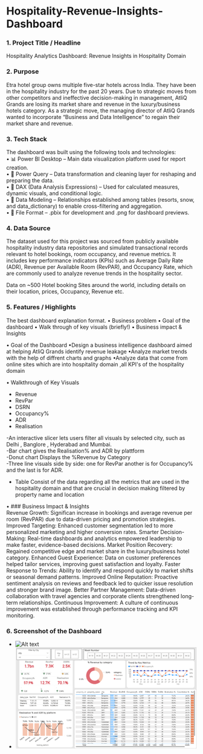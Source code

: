 # Hospitality-Revenue-Insights-Dashboard

### 1.	Project Title / Headline
 Hospitality  Analytics Dashboard: Revenue Insights in Hospitality Domain


### 2. Purpose
Etra hotel group owns multiple five-star hotels across India. They have been in the hospitality industry for the past 20 years. Due to strategic moves from other competitors and ineffective decision-making in management, AtliQ Grands are losing its market share and revenue in the luxury/business hotels category. As a strategic move, the managing director of AtliQ Grands wanted to incorporate “Business and Data Intelligence” to regain their market share and revenue.

### 3.	Tech Stack

The dashboard was built using the following tools and technologies:<br>
•	📊 Power BI Desktop – Main data visualization platform used for report creation.<br>
•	📂 Power Query – Data transformation and cleaning layer for reshaping and preparing the data.<br>
•	🧠 DAX (Data Analysis Expressions) – Used for calculated measures, dynamic visuals, and conditional logic.<br>
•	📝 Data Modeling – Relationships established among tables (resorts, snow, and data_dictionary) to enable cross-filtering and aggregation.<br>
•	📁 File Format – .pbix for development and .png for dashboard previews.

### 4.	Data Source
The dataset used for this project was sourced from publicly available hospitality industry data repositories and simulated transactional records relevant to hotel bookings, room occupancy, and revenue metrics. It includes key performance indicators (KPIs) such as Average Daily Rate (ADR), Revenue per Available Room (RevPAR), and Occupancy Rate, which are commonly used to analyze revenue trends in the hospitality sector.

Data on ~500 Hotel booking Sites  around the world, including details on their location, prices, Occupancy, Revenue  etc.

### 5.	Features / Highlights
The best dashboard explanation format. 
•	Business problem 
•	Goal of the dashboard
•	Walk through of key visuals (briefly!)
•	Business impact & Insights

•	Goal of the Dashboard
•Design a business intelligence dashboard aimed at helping AtliQ Grands identify revenue leakage
•Analyze market trends with the help of diffrent charts and graphs 
•Analyze data that come  from  online sites which are into hospitality domain ,all KPI's of the hospitality domain  

•	Walkthrough of Key Visuals
-	Revenue
-	RevPar
-	DSRN
-	Occupancy%
-	ADR
-	Realisation

-An interactive slicer lets users filter all visuals by selected city, such as Delhi , Banglore , Hyderabad and Mumbai.<br>
-Bar chart gives the Realisation% and ADR by plattform<br> 
-Donut chart Displays the %Revenue by Category<br>
-Three line visuals side by side: one for RevPar another is for Occupancy% and the last is for ADR.<br>
-	Table Consist of the data regarding all the metrics that are used in the hospitality domain and that are crucial in decision making filtered by property name and location<br>

•	### Business Impact & Insights<br>
 Revenue Growth: Significan increase in bookings and average revenue per room (RevPAR) due to data-driven pricing and promotion strategies.
 Improved Targeting: Enhanced customer segmentation led to more personalized marketing and higher conversion rates.
 Smarter Decision-Making: Real-time dashboards and analytics empowered leadership to make faster, evidence-based decisions.
 Market Position Recovery: Regained competitive edge and market share in the luxury/business hotel category.
 Enhanced Guest Experience: Data on customer preferences helped tailor services, improving guest satisfaction and loyalty.
 Faster Response to Trends: Ability to identify and respond quickly to market shifts or seasonal demand patterns.
 Improved Online Reputation: Proactive sentiment analysis on reviews and feedback led to quicker issue resolution and stronger brand image.
 Better Partner Management: Data-driven collaboration with travel agencies and corporate clients strengthened long-term relationships.
 Continuous Improvement: A culture of continuous improvement was established through performance tracking and KPI monitoring.

### 6.	Screenshot of the Dashboard
  - ![Alt text](https://github.com/username/repo/assets/image.png)
  -  ![Dashboard Preview](https://github.com/giriaman610/Hospitality-Revenue-Insights-Dashboard/blob/main/Hospitality.%20Analytics.png)
